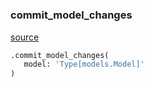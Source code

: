 #


### commit_model_changes
[source](https://github.com/estudio89/estudio89/maestro-python/blob/master/maestro/backends/django/contrib/migrate.py/#L11)
```python
.commit_model_changes(
   model: 'Type[models.Model]'
)
```


